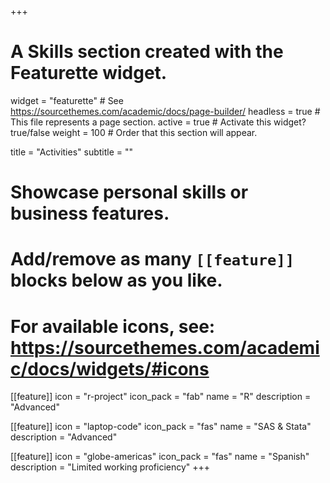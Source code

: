 +++
# A Skills section created with the Featurette widget.
widget = "featurette"  # See https://sourcethemes.com/academic/docs/page-builder/
headless = true  # This file represents a page section.
active = true  # Activate this widget? true/false
weight = 100  # Order that this section will appear.

title = "Activities"
subtitle = ""

# Showcase personal skills or business features.
# 
# Add/remove as many `[[feature]]` blocks below as you like.
# 
# For available icons, see: https://sourcethemes.com/academic/docs/widgets/#icons

[[feature]]
  icon = "r-project"
  icon_pack = "fab"
  name = "R"
  description = "Advanced"
  
[[feature]]
  icon = "laptop-code"
  icon_pack = "fas"
  name = "SAS & Stata"
  description = "Advanced"  

[[feature]]
  icon = "globe-americas"
  icon_pack = "fas"
  name = "Spanish"
  description = "Limited working proficiency"
+++
